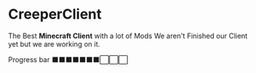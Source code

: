 # CreeperClient
The Best **Minecraft Client** with a lot of Mods
We aren't Finished our Client yet but we are working on it.

Progress bar
⬛⬛⬛⬛⬛⬛⬛⬜⬜⬜
